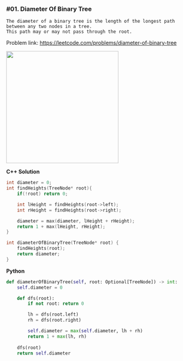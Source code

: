 ### #01. Diameter Of Binary Tree

```
The diameter of a binary tree is the length of the longest path between any two nodes in a tree. 
This path may or may not pass through the root.
```

Problem link: https://leetcode.com/problems/diameter-of-binary-tree

<img src="https://assets.leetcode.com/uploads/2021/03/06/diamtree.jpg" width=300>

**C++ Solution**
```cpp
int diameter = 0;
int findHeights(TreeNode* root){
    if(!root) return 0;

    int lHeight = findHeights(root->left);
    int rHeight = findHeights(root->right);

    diameter = max(diameter, lHeight + rHeight);
    return 1 + max(lHeight, rHeight);
}

int diameterOfBinaryTree(TreeNode* root) {
    findHeights(root);
    return diameter;
}
```

**Python**
```python
def diameterOfBinaryTree(self, root: Optional[TreeNode]) -> int:
    self.diameter = 0

    def dfs(root):
        if not root: return 0

        lh = dfs(root.left)
        rh = dfs(root.right)

        self.diameter = max(self.diameter, lh + rh)
        return 1 + max(lh, rh)
    
    dfs(root)
    return self.diameter
```
